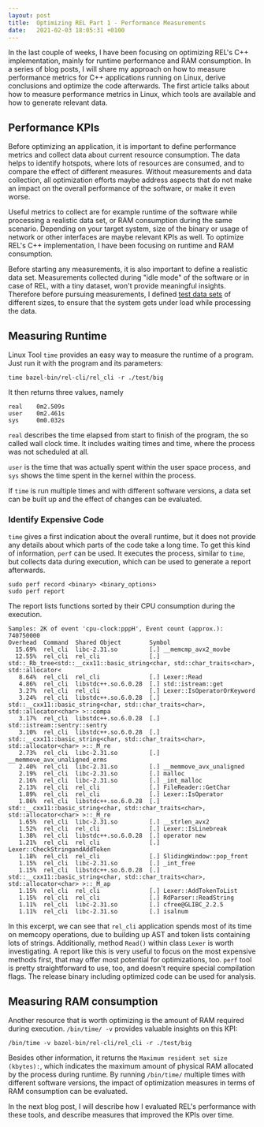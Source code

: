 ```yaml
---
layout: post
title:  Optimizing REL Part 1 - Performance Measurements
date:   2021-02-03 18:05:31 +0100
---
```


In the last couple of weeks, I have been focusing on optimizing REL's C++ implementation, mainly for runtime performance and RAM consumption. In a series of blog posts, I will share my approach on how to measure performance metrics for C++ applications running on Linux, derive conclusions and optimize the code afterwards. The first article talks about how to measure performance metrics in Linux, which tools are available and how to generate relevant data.

## Performance KPIs

Before optimizing an application, it is important to define performance metrics and collect data about current resource consumption. The data helps to identify hotspots, where lots of resources are consumed, and to compare the effect of different measures. Without measurements and data collection, all optimization efforts maybe address aspects that do not make an impact on the overall performance of the software, or make it even worse.

Useful metrics to collect are for example runtime of the software while processing a realistic data set, or RAM consumption during the same scenario. Depending on your target system, size of the binary or usage of network or other interfaces are maybe relevant KPIs as well. To optimize REL's C++ implementation, I have been focusing on runtime and RAM consumption. 

Before starting any measurements, it is also important to define a realistic data set. Measurements collected during "idle mode" of the software or in case of REL, with a tiny dataset, won't provide meaningful insights. Therefore before pursuing measurements, I defined [test data sets](https://github.com/sscit/rel/tree/main/test) of different sizes, to ensure that the system gets under load while processing the data.

## Measuring Runtime

Linux Tool `time` provides an easy way to measure the runtime of a program. Just run it with the program and its parameters:

```
time bazel-bin/rel-cli/rel_cli -r ./test/big 
```

It then returns three values, namely 

```
real    0m2.509s
user    0m2.461s
sys	    0m0.032s
```

`real` describes the time elapsed from start to finish of the program, the so called wall clock time. It includes waiting times and time, where the process was not scheduled at all.

`user` is the time that was actually spent within the user space process, and `sys` shows the time spent in the kernel within the process.

If `time` is run multiple times and with different software versions, a data set can be built up and the effect of changes can be evaluated.

### Identify Expensive Code

`time` gives a first indication about the overall runtime, but it does not provide any details about which parts of the code take a long time. To get this kind of information, `perf` can be used. It executes the process, similar to `time`, but collects data during execution, which can be used to generate a report afterwards.

```
sudo perf record <binary> <binary_options>
sudo perf report
```

The report lists functions sorted by their CPU consumption during the execution.

```
Samples: 2K of event 'cpu-clock:pppH', Event count (approx.): 740750000
Overhead  Command  Shared Object        Symbol
  15.69%  rel_cli  libc-2.31.so         [.] __memcmp_avx2_movbe
  12.55%  rel_cli  rel_cli              [.] std::_Rb_tree<std::__cxx11::basic_string<char, std::char_traits<char>, std::allocator<
   8.64%  rel_cli  rel_cli              [.] Lexer::Read
   4.86%  rel_cli  libstdc++.so.6.0.28  [.] std::istream::get
   3.27%  rel_cli  rel_cli              [.] Lexer::IsOperatorOrKeyword
   3.24%  rel_cli  libstdc++.so.6.0.28  [.] std::__cxx11::basic_string<char, std::char_traits<char>, std::allocator<char> >::compa
   3.17%  rel_cli  libstdc++.so.6.0.28  [.] std::istream::sentry::sentry
   3.10%  rel_cli  libstdc++.so.6.0.28  [.] std::__cxx11::basic_string<char, std::char_traits<char>, std::allocator<char> >::_M_re
   2.73%  rel_cli  libc-2.31.so         [.] __memmove_avx_unaligned_erms
   2.40%  rel_cli  libc-2.31.so         [.] __memmove_avx_unaligned
   2.19%  rel_cli  libc-2.31.so         [.] malloc
   2.16%  rel_cli  libc-2.31.so         [.] _int_malloc
   2.13%  rel_cli  rel_cli              [.] FileReader::GetChar
   1.89%  rel_cli  rel_cli              [.] Lexer::IsOperator
   1.86%  rel_cli  libstdc++.so.6.0.28  [.] std::__cxx11::basic_string<char, std::char_traits<char>, std::allocator<char> >::_M_re
   1.65%  rel_cli  libc-2.31.so         [.] __strlen_avx2
   1.52%  rel_cli  rel_cli              [.] Lexer::IsLinebreak
   1.38%  rel_cli  libstdc++.so.6.0.28  [.] operator new
   1.21%  rel_cli  rel_cli              [.] Lexer::CheckStringandAddToken
   1.18%  rel_cli  rel_cli              [.] SlidingWindow::pop_front
   1.15%  rel_cli  libc-2.31.so         [.] _int_free
   1.15%  rel_cli  libstdc++.so.6.0.28  [.] std::__cxx11::basic_string<char, std::char_traits<char>, std::allocator<char> >::_M_ap
   1.15%  rel_cli  rel_cli              [.] Lexer::AddTokenToList
   1.15%  rel_cli  rel_cli              [.] RdParser::ReadString
   1.11%  rel_cli  libc-2.31.so         [.] cfree@GLIBC_2.2.5
   1.11%  rel_cli  libc-2.31.so         [.] isalnum
```

In this excerpt, we can see that `rel_cli` application spends most of its time on memcopy operations, due to building up AST and token lists containing lots of strings. Additionally, method `Read()` within class `Lexer` is worth investigating. A report like this is very useful to focus on the most expensive methods first, that may offer most potential for optimizations, too. `perf` tool is pretty straightforward to use, too, and doesn't require special compilation flags. The release binary including optimized code can be used for analysis.

## Measuring RAM consumption

Another resource that is worth optimizing is the amount of RAM required during execution. `/bin/time/ -v` provides valuable insights on this KPI:

```
/bin/time -v bazel-bin/rel-cli/rel_cli -r ./test/big 
```

Besides other information, it returns the `Maximum resident set size (kbytes):`, which indicates the maximum amount of physical RAM allocated by the process during runtime. By running `/bin/time/` multiple times with different software versions, the impact of optimization measures in terms of RAM consumption can be evaluated.

In the next blog post, I will describe how I evaluated REL's performance with these tools, and describe measures that improved the KPIs over time.